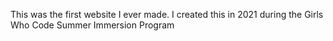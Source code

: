 This was the first website I ever made. I created this in 2021 during the Girls Who Code Summer Immersion Program
